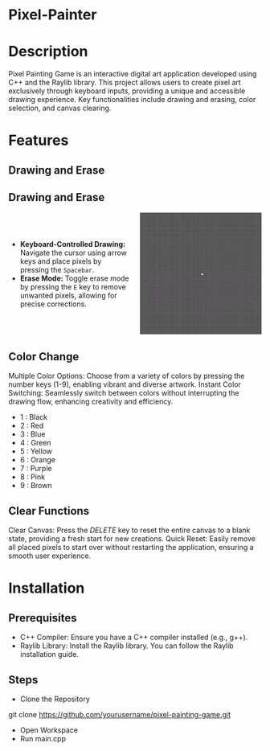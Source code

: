 # Pixel-Painter

# Description

Pixel Painting Game is an interactive digital art application developed using C++ and the Raylib library. This project allows users to create pixel art exclusively through keyboard inputs, providing a unique and accessible drawing experience. Key functionalities include drawing and erasing, color selection, and canvas clearing.

# Features

## Drawing and Erase

## Drawing and Erase

<div style="display: flex; align-items: center;">
  <div style="flex: 1; padding-right: 20px;">
    <ul>
      <li><strong>Keyboard-Controlled Drawing:</strong> Navigate the cursor using arrow keys and place pixels by pressing the <code>Spacebar</code>.</li>
      <li><strong>Erase Mode:</strong> Toggle erase mode by pressing the <code>E</code> key to remove unwanted pixels, allowing for precise corrections.</li>
    </ul>
  </div>
  <div style="flex: 1;">
    <img src="demo/Drawing.gif" alt="Demo GIF" style="max-width: 100%;">
  </div>
</div>

## Color Change

Multiple Color Options: Choose from a variety of colors by pressing the number keys (1-9), enabling vibrant and diverse artwork.
Instant Color Switching: Seamlessly switch between colors without interrupting the drawing flow, enhancing creativity and efficiency.

- 1 : Black
- 2 : Red
- 3 : Blue
- 4 : Green
- 5 : Yellow
- 6 : Orange
- 7 : Purple
- 8 : Pink
- 9 : Brown

## Clear Functions

Clear Canvas: Press the _DELETE_ key to reset the entire canvas to a blank state, providing a fresh start for new creations.
Quick Reset: Easily remove all placed pixels to start over without restarting the application, ensuring a smooth user experience.

# Installation

## Prerequisites

- C++ Compiler: Ensure you have a C++ compiler installed (e.g., g++).
- Raylib Library: Install the Raylib library. You can follow the Raylib installation guide.

## Steps

- Clone the Repository

git clone https://github.com/yourusername/pixel-painting-game.git

- Open Workspace
- Run main.cpp
